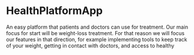 # HealthPlatformApp

An easy platform that patients and doctors can use for treatment. Our main focus for start will be weight-loss treatment. For that reason we will focus our features in that direction, for example implementing tools to keep track of your weight, getting in contact with doctors, and access to healthy
